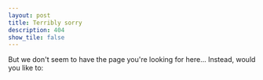 ```yaml
---
layout: post
title: Terribly sorry
description: 404
show_tile: false
---
```


But we don't seem to have the page you're looking for here... Instead, would you like to: 
